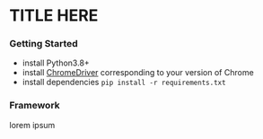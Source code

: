 # TITLE HERE

### Getting Started
- install Python3.8+
- install [ChromeDriver](https://chromedriver.chromium.org/downloads) 
corresponding to your version of Chrome
- install dependencies `pip install -r requirements.txt`

### Framework
lorem ipsum